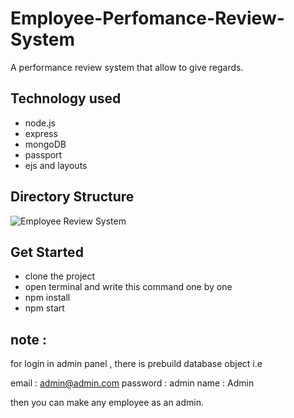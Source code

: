 # Employee-Perfomance-Review-System
A performance review system that allow to give regards.

## Technology used 
- node.js
- express
- mongoDB
- passport
- ejs and layouts

## Directory Structure
![Employee Review System](https://user-images.githubusercontent.com/89356818/153434719-02a6da13-3cd0-4662-b516-450a889956ee.jpeg)

## Get Started 
- clone the project
- open terminal and write this command one by one
- npm install
- npm start

## note :
for login in admin panel , there is prebuild database object i.e 

email : admin@admin.com
password : admin
name : Admin

then you can make any employee as an admin.
